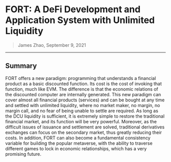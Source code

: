 # FORT: A DeFi Development and Application System with Unlimited Liquidity

> James Zhao, September 9, 2021

---

## Summary

FORT offers a new paradigm: programming that understands a financial product as a
basic discounted function. Its cost is the cost of invoking that function, much like EVM.
The difference is that the economic relations of the discounted computer are internally
generated. This new paradigm can cover almost all financial products (services) and can
be bought at any time and settled with unlimited liquidity, where no market maker, no
margin, no margin call, and no fear of being unable to settle are required. As long as
the DCU liquidity is sufficient, it is extremely simple to restore the traditional financial market, and its function will be very powerful. Moreover, as the difficult issues of
issuance and settlement are solved, traditional derivatives exchanges can focus on the
secondary market, thus greatly reducing their costs. In addition, FORT can also become
a fundamental consistency variable for building the popular metaverse, with the ability
to traverse different games to lock in economic relationships, which has a very promising
future.